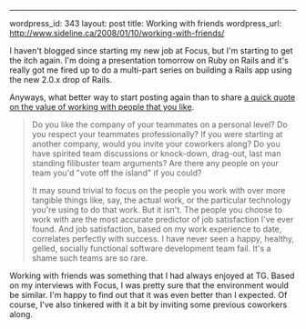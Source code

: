 --- 
wordpress_id: 343
layout: post
title: Working with friends
wordpress_url: http://www.sideline.ca/2008/01/10/working-with-friends/

<p>I haven't blogged since starting my new job at Focus, but I'm starting to get the itch again.  I'm doing a presentation tomorrow on Ruby on Rails and it's really got me fired up to do a multi-part series on building a Rails app using the new 2.0.x drop of Rails.</p>

<p>Anyways, what better way to start posting again than to share <a href="http://www.codinghorror.com/blog/archives/001033.html">a quick quote on the value of working with people that you like</a>.</p>

<blockquote>
<p>Do you like the company of your teammates on a personal level? Do you respect your teammates professionally? If you were starting at another company, would you invite your coworkers along? Do you have spirited team discussions or knock-down, drag-out, last man standing filibuster team arguments? Are there any people on your team you'd "vote off the island" if you could?</p>

<p>It may sound trivial to focus on the people you work with over more tangible things like, say, the actual work, or the particular technology you're using to do that work. But it isn't. The people you choose to work with are the most accurate predictor of job satisfaction I've ever found. And job satisfaction, based on my work experience to date, correlates perfectly with success. I have never seen a happy, healthy, gelled, socially functional software development team fail. It's a shame such teams are so rare.</p>
</blockquote>

<p>Working with friends was something that I had always enjoyed at TG.  Based on my interviews with Focus, I was pretty sure that the environment would be similar.  I'm happy to find out that it was even better than I expected.  Of course, I've also tinkered with it a bit by inviting some previous coworkers along.</p>
